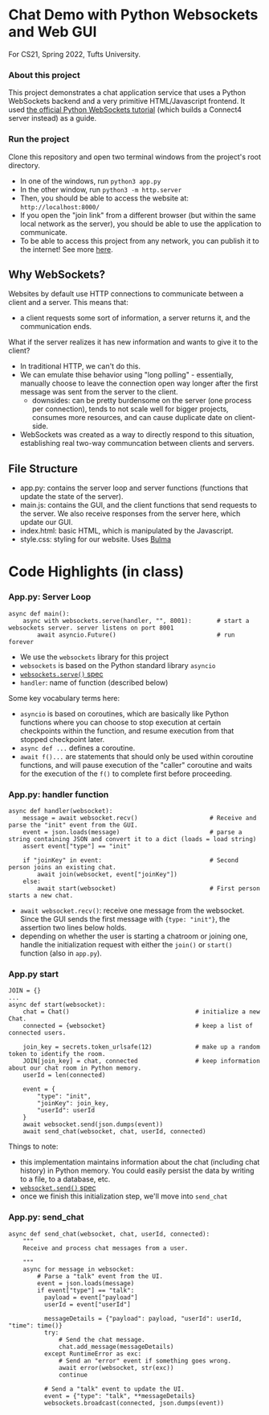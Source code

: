# Chat Demo with Python Websockets and Web GUI

For CS21, Spring 2022, Tufts University.

### About this project

This project demonstrates a chat application service that uses a Python WebSockets backend and a very primitive HTML/Javascript frontend. It used [the official Python WebSockets tutorial](https://websockets.readthedocs.io/en/stable/intro/tutorial1.html) (which builds a Connect4 server instead) as a guide. 

### Run the project

Clone this repository and open two terminal windows from the project's root directory. 
- In one of the windows, run `python3 app.py`
- In the other window, run `python3 -m http.server`
- Then, you should be able to access the website at: `http://localhost:8000/`
- If you open the "join link" from a different browser (but within the same local network as the server), you should be able to use the application to communicate. 
- To be able to access this project from any network, you can publish it to the internet! See more [here](https://websockets.readthedocs.io/en/stable/intro/tutorial3.html). 

## Why WebSockets?

Websites by default use HTTP connections to communicate between a client and a server. This means that:
- a client requests some sort of information, a server returns it, and the communication ends.

What if the server realizes it has new information and wants to give it to the client?
- In traditional HTTP, we can't do this. 
- We can emulate thise behavior using "long polling" - essentially, manually choose to leave the connection open way longer after the first message was sent from the server to the client.
  - downsides: can be pretty burdensome on the server (one process per connection), tends to not scale well for bigger projects, consumes more resources, and can cause duplicate date on client-side.
- WebSockets was created as a way to directly respond to this situation, establishing real two-way communcation between clients and servers.

## File Structure
- app.py: contains the server loop and server functions (functions that update the state of the server).
- main.js: contains the GUI, and the client functions that send requests to the server. We also receive responses from the server here, which update our GUI.
- index.html: basic HTML, which is manipulated by the Javascript. 
- style.css: styling for our website. Uses [Bulma](https://bulma.io/)

# Code Highlights (in class)

### App.py: Server Loop
```
async def main():
    async with websockets.serve(handler, "", 8001):       # start a websockets server. server listens on port 8001
        await asyncio.Future()                            # run forever
```
- We use the `websockets` library for this project
- `websockets` is based on the Python standard library `asyncio` 
- [`websockets.serve()` spec](https://websockets.readthedocs.io/en/stable/reference/server.html#starting-a-server)
- `handler`: name of function (described below)

Some key vocabulary terms here:
- `asyncio` is based on coroutines, which are basically like Python functions where you can choose to stop execution at certain checkpoints within the function, and resume execution from that stopped checkpoint later. 
- `async def ...` defines a coroutine.
- `await f()...` are statements that should only be used within coroutine functions, and will pause execution of the "caller" coroutine and waits for the execution of the `f()` to complete first before proceeding.

### App.py: handler function

```
async def handler(websocket):
    message = await websocket.recv()                    # Receive and parse the "init" event from the GUI.
    event = json.loads(message)                         # parse a string containing JSON and convert it to a dict (loads = load string)
    assert event["type"] == "init"

    if "joinKey" in event:                              # Second person joins an existing chat.
        await join(websocket, event["joinKey"])
    else:
        await start(websocket)                          # First person starts a new chat.
```
- `await websocket.recv()`: receive one message from the websocket. Since the GUI sends the first message with `{type: "init"}`, the assertion two lines below holds.
- depending on whether the user is starting a chatroom or joining one, handle the initialization request with either the `join()` or `start()` function (also in `app.py`).

### App.py start

```
JOIN = {}
...
async def start(websocket):
    chat = Chat()                                   # initialize a new Chat.
    connected = {websocket}                         # keep a list of connected users.

    join_key = secrets.token_urlsafe(12)            # make up a random token to identify the room.
    JOIN[join_key] = chat, connected                # keep information about our chat room in Python memory.
    userId = len(connected)

    event = {
        "type": "init",
        "joinKey": join_key,
        "userId": userId
    }
    await websocket.send(json.dumps(event))
    await send_chat(websocket, chat, userId, connected)
```
Things to note:
- this implementation maintains information about the chat (including chat history) in Python memory. You could easily persist the data by writing to a file, to a database, etc.
- [`websocket.send()` spec](https://websockets.readthedocs.io/en/stable/reference/common.html#websockets.legacy.protocol.WebSocketCommonProtocol.send)
- once we finish this initialization step, we'll move into `send_chat`

### App.py: send_chat

```
async def send_chat(websocket, chat, userId, connected):
    """
    Receive and process chat messages from a user.

    """
    async for message in websocket: 
        # Parse a "talk" event from the UI.
        event = json.loads(message)
        if event["type"] == "talk":
          payload = event["payload"]
          userId = event["userId"]

          messageDetails = {"payload": payload, "userId": userId, "time": time()}
          try:
              # Send the chat message.
              chat.add_message(messageDetails)
          except RuntimeError as exc:
              # Send an "error" event if something goes wrong. 
              await error(websocket, str(exc))
              continue

          # Send a "talk" event to update the UI.
          event = {"type": "talk", **messageDetails}
          websockets.broadcast(connected, json.dumps(event))
```
